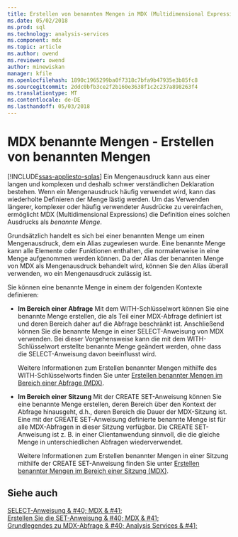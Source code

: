 ```yaml
---
title: Erstellen von benannten Mengen in MDX (Multidimensional Expressions) | Microsoft Docs
ms.date: 05/02/2018
ms.prod: sql
ms.technology: analysis-services
ms.component: mdx
ms.topic: article
ms.author: owend
ms.reviewer: owend
author: minewiskan
manager: kfile
ms.openlocfilehash: 1890c1965299ba0f7318c7bfa9b47935e3b85fc8
ms.sourcegitcommit: 2ddc0bfb3ce2f2b160e3638f1c2c237a898263f4
ms.translationtype: MT
ms.contentlocale: de-DE
ms.lasthandoff: 05/03/2018
---
```

# <a name="mdx-named-sets---building-named-sets"></a>MDX benannte Mengen - Erstellen von benannten Mengen
[!INCLUDE[ssas-appliesto-sqlas](../../../includes/ssas-appliesto-sqlas.md)]
  Ein Mengenausdruck kann aus einer langen und komplexen und deshalb schwer verständlichen Deklaration bestehen. Wenn ein Mengenausdruck häufig verwendet wird, kann das wiederholte Definieren der Menge lästig werden. Um das Verwenden längerer, komplexer oder häufig verwendeter Ausdrücke zu vereinfachen, ermöglicht MDX (Multidimensional Expressions) die Definition eines solchen Ausdrucks als *benannte Menge*.  
  
 Grundsätzlich handelt es sich bei einer benannten Menge um einen Mengenausdruck, dem ein Alias zugewiesen wurde. Eine benannte Menge kann alle Elemente oder Funktionen enthalten, die normalerweise in eine Menge aufgenommen werden können. Da der Alias der benannten Menge von MDX als Mengenausdruck behandelt wird, können Sie den Alias überall verwenden, wo ein Mengenausdruck zulässig ist.  
  
 Sie können eine benannte Menge in einem der folgenden Kontexte definieren:  
  
-   **Im Bereich einer Abfrage** Mit dem WITH-Schlüsselwort können Sie eine benannte Menge erstellen, die als Teil einer MDX-Abfrage definiert ist und deren Bereich daher auf die Abfrage beschränkt ist. Anschließend können Sie die benannte Menge in einer SELECT-Anweisung von MDX verwenden. Bei dieser Vorgehensweise kann die mit dem WITH-Schlüsselwort erstellte benannte Menge geändert werden, ohne dass die SELECT-Anweisung davon beeinflusst wird.  
  
     Weitere Informationen zum Erstellen benannter Mengen mithilfe des WITH-Schlüsselworts finden Sie unter [Erstellen benannter Mengen im Bereich einer Abfrage &#40;MDX&#41;](../../../analysis-services/multidimensional-models/mdx/mdx-named-sets-creating-query-scoped-named-sets.md).  
  
-   **Im Bereich einer Sitzung** Mit der CREATE SET-Anweisung können Sie eine benannte Menge erstellen, deren Bereich über den Kontext der Abfrage hinausgeht, d.h., deren Bereich die Dauer der MDX-Sitzung ist. Eine mit der CREATE SET-Anweisung definierte benannte Menge ist für alle MDX-Abfragen in dieser Sitzung verfügbar. Die CREATE SET-Anweisung ist z. B. in einer Clientanwendung sinnvoll, die die gleiche Menge in unterschiedlichen Abfragen wiederverwendet.  
  
     Weitere Informationen zum Erstellen benannter Mengen in einer Sitzung mithilfe der CREATE SET-Anweisung finden Sie unter [Erstellen benannter Mengen im Bereich einer Sitzung &#40;MDX&#41;](../../../analysis-services/multidimensional-models/mdx/mdx-named-sets-creating-session-scoped-named-sets.md).  
  
## <a name="see-also"></a>Siehe auch  
 [SELECT-Anweisung & #40; MDX & #41;](../../../mdx/mdx-data-manipulation-select.md)   
 [Erstellen Sie die SET-Anweisung & #40; MDX & #41;](../../../mdx/mdx-data-definition-create-set.md)   
 [Grundlegendes zu MDX-Abfrage & #40; Analysis Services & #41;](../../../analysis-services/multidimensional-models/mdx/mdx-query-fundamentals-analysis-services.md)  
  
  
